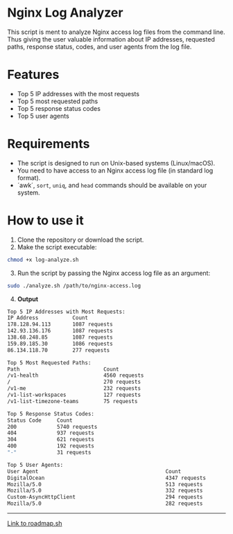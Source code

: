 # Nginx Log Analyzer

This script is ment to analyze Nginx access log files from the command line. Thus giving the user valuable information about IP addresses, requested paths, response status, codes, and user agents from the log file.


# Features

- Top 5 IP addresses with the most requests
- Top 5 most requested paths
- Top 5 response status codes
- Top 5 user agents

# Requirements

- The script is designed to run on Unix-based systems (Linux/macOS).
- You need to have access to an Nginx access log file (in standard log format).
- ´awk´, `sort`, `uniq`, and `head` commands should be available on your system.

# How to use it

1. Clone the repository or download the script.
2. Make the script executable:
```bash
chmod +x log-analyze.sh
```

3. Run the script by passing the Nginx access log file as an argument:
```bash
sudo ./analyze.sh /path/to/nginx-access.log
```

4. **Output**

```bash
Top 5 IP Addresses with Most Requests:
IP Address           Count
178.128.94.113       1087 requests
142.93.136.176       1087 requests
138.68.248.85        1087 requests
159.89.185.30        1086 requests
86.134.118.70        277 requests 

Top 5 Most Requested Paths:
Path                           Count
/v1-health                     4560 requests
/                              270 requests
/v1-me                         232 requests
/v1-list-workspaces            127 requests
/v1-list-timezone-teams        75 requests

Top 5 Response Status Codes:
Status Code     Count
200             5740 requests
404             937 requests
304             621 requests
400             192 requests
"-"             31 requests

Top 5 User Agents:
User Agent                                         Count
DigitalOcean                                       4347 requests
Mozilla/5.0                                        513 requests
Mozilla/5.0                                        332 requests
Custom-AsyncHttpClient                             294 requests
Mozilla/5.0                                        282 requests
```

---
[Link to roadmap.sh](https://roadmap.sh/projects/nginx-log-analyser)
